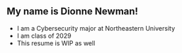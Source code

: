 ## My name is Dionne Newman!
* I am a Cybersecurity major at Northeastern University
* I am class of 2029
* This resume is WIP as well